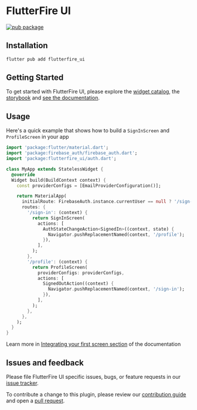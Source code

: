 # FlutterFire UI

[![pub package](https://img.shields.io/pub/v/flutterfire_ui.svg)](https://pub.dev/packages/flutterfire_ui)

## Installation

```sh
flutter pub add flutterfire_ui
```

## Getting Started

To get started with FlutterFire UI, please
explore the [widget catalog](https://firebase.flutter.dev/docs/ui/widgets), the [storybook](https://flutterfire-ui.web.app/#/) and [see the documentation](https://firebase.flutter.dev/docs/ui/overview).

## Usage

Here's a quick example that shows how to build a `SignInScreen` and `ProfileScreen` in your app

```dart
import 'package:flutter/material.dart';
import 'package:firebase_auth/firebase_auth.dart';
import 'package:flutterfire_ui/auth.dart';

class MyApp extends StatelessWidget {
  @override
  Widget build(BuildContext context) {
    const providerConfigs = [EmailProviderConfiguration()];

    return MaterialApp(
      initialRoute: FirebaseAuth.instance.currentUser == null ? '/sign-in' : '/profile',
      routes: {
        '/sign-in': (context) {
          return SignInScreen(
            actions: [
              AuthStateChangeAction<SignedIn>((context, state) {
                Navigator.pushReplacementNamed(context, '/profile');
              }),
            ],
          );
        },
        '/profile': (context) {
          return ProfileScreen(
            providerConfigs: providerConfigs,
            actions: [
              SignedOutAction((context) {
                Navigator.pushReplacementNamed(context, '/sign-in');
              }),
            ],
          );
        },
      },
    );
  }
}
```

Learn more in [Integrating your first screen section](https://firebase.flutter.dev/docs/ui/auth/integrating-your-first-screen) of the documentation

## Issues and feedback

Please file FlutterFire UI specific issues, bugs, or feature requests in our [issue tracker](https://github.com/FirebaseExtended/flutterfire/issues/new).

To contribute a change to this plugin,
please review our [contribution guide](https://github.com/FirebaseExtended/flutterfire/blob/master/CONTRIBUTING.md)
and open a [pull request](https://github.com/FirebaseExtended/flutterfire/pulls).
